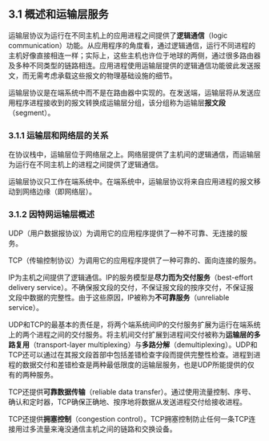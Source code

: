 ## 3.1 概述和运输层服务

运输层协议为运行在不同主机上的应用进程之间提供了**逻辑通信**（logic communication）功能。从应用程序的角度看，通过逻辑通信，运行不同进程的主机好像直接相连一样；实际上，这些主机也许位于地球的两侧，通过很多路由器及多种不同类型的链路相连。应用进程使用运输层提供的逻辑通信功能彼此发送报文，而无需考虑承载这些报文的物理基础设施的细节。

运输层协议是在端系统中而不是在路由器中实现的。在发送端，运输层将从发送应用程序进程接收到的报文转换成运输层分组，该分组称为运输层**报文段**（segment）。

### 3.1.1 运输层和网络层的关系

在协议栈中，运输层位于网络层之上。网络层提供了主机间的逻辑通信，而运输层为运行在不同主机上的进程之间提供了逻辑通信。

运输层协议只工作在端系统中。在端系统中，运输层协议将来自应用进程的报文移动到网络边缘（即网络层）。

### 3.1.2 因特网运输层概述

UDP（用户数据报协议）为调用它的应用程序提供了一种不可靠、无连接的服务。

TCP（传输控制协议）为调用它的应用程序提供了一种可靠的、面向连接的服务。

IP为主机之间提供了逻辑通信。IP的服务模型是**尽力而为交付服务**（best-effort delivery service）。不确保报文段的交付，不保证报文段的按序交付，不保证报文段中数据的完整性。由于这些原因，IP被称为**不可靠服务**（unreliable service）。

UDP和TCP的最基本的责任是，将两个端系统间IP的交付服务扩展为运行在端系统上的两个进程之间的交付服务。将主机间交付扩展到进程间交付被称为**运输层的多路复用**（transport-layer multiplexing）与**多路分解**（demultiplexing）。UDP和TCP还可以通过在其报文段首部中包括差错检查字段而提供完整性检查。进程到进程的数据交付和差错检查是两种最低限度的运输层服务，也是UDP所能提供的仅有的两种服务。

TCP还提供**可靠数据传输**（reliable data transfer）。通过使用流量控制、序号、确认和定时器，TCP确保正确地、按序地将数据从发送进程交付给接收进程。

TCP还提供**拥塞控制**（congestion control）。TCP拥塞控制防止任何一条TCP连接用过多流量来淹没通信主机之间的链路和交换设备。
